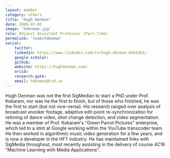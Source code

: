 ```yaml
---
layout: member
category: others
title: 'Hugh Denman'
date: 2000-07-01
image: 'hdenman.jpg'
role: Adjunct Assistant Professor (Part-Time)
permalink: 'team/hdenman'
social:
    twitter: 
    linkedin: https://www.linkedin.com/in/hugh-denman-04543b1/
    google-scholar: 
    github: 
    website: https://hughdenman.com/
    orcid:
    research-gate:
    email: hdenman@tcd.ie
---
```


Hugh Denman was not the first SigMedian to start a PhD under Prof. Kokaram, nor
was he the first to finish, but of those who finished, he was the first to start
(but not vice-versa).  His research ranged over analysis of broadcast snooker
footage, adaptive edit-point re-synchronization for retiming of dance video,
shot change detection, and video segmentation.  He was a member of Prof.
Kokaram's "Green Parrot Pictures" enterprise, which led to a stint at Google
working within the YouTube transcoder team. He then worked in algorithmic music
video generation for a few years, and is now a developer in the HFT industry. He
has maintained links with SigMedia throughout, most recently assisting in the
delivery of course 4C16 "Machine Learning with Media Applications".
